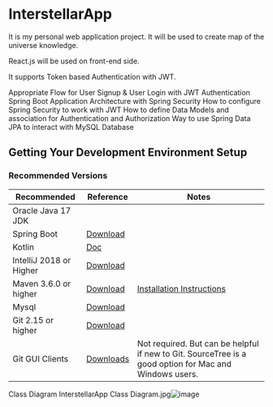 # InterstellarApp

It is my personal web application project. It will be used to create map of the universe knowledge. 

React.js will be used on front-end side. 

It supports Token based Authentication with JWT.

Appropriate Flow for User Signup & User Login with JWT Authentication
Spring Boot Application Architecture with Spring Security
How to configure Spring Security to work with JWT
How to define Data Models and association for Authentication and Authorization
Way to use Spring Data JPA to interact with MySQL Database


## Getting Your Development Environment Setup
### Recommended Versions
 | Recommended | Reference | Notes |
| ----------- | --------- | ----- |
| Oracle Java 17 JDK
| Spring Boot | [Download](https://spring.io/projects/spring-boot) |  |
| Kotlin    | [Doc](https://kotlinlang.org/docs/home.html) |  |
| IntelliJ 2018 or Higher | [Download](https://www.jetbrains.com/idea/download/) |  |
| Maven 3.6.0 or higher | [Download](https://maven.apache.org/download.cgi) | [Installation Instructions](https://maven.apache.org/install.html)|
| Mysql | [Download](https://dev.mysql.com/downloads/) |
| Git 2.15 or higher | [Download](https://git-scm.com/downloads) | | 
| Git GUI Clients | [Downloads](https://git-scm.com/downloads/guis) | Not required. But can be helpful if new to Git. SourceTree is a good option for Mac and Windows users. |

Class Diagram
InterstellarApp Class Diagram.jpg![image](https://user-images.githubusercontent.com/24397550/209565295-b6421ea2-84a0-4e51-be96-d3fcecba6005.png)



